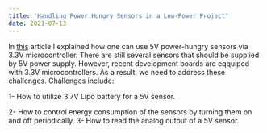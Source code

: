 ```yaml
---
title: 'Handling Power Hungry Sensors in a Low-Power Project'
date: 2021-07-13
---
```


In [this](https://github.com/mahdipedro/Handling-Power-Hungry-Sensors-in-a-Low-Power-Project) article I explained how one can use 5V power-hungry sensors via 3.3V microcontroller. There are still several sensors that should be supplied by 5V power supply. However, recent development boards are eqquiped with 3.3V microcontrollers. As a result, we need to address these challenges. Challenges include:

1- How to utilize 3.7V Lipo battery for a 5V sensor.


2- How to control energy consumption of the sensors by turning them on and off periodically.
3- How to read the analog output of a 5V sensor. 

